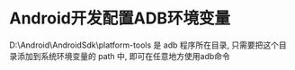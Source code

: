 # Android开发配置ADB环境变量

D:\Android\AndroidSdk\platform-tools 是 adb 程序所在目录, 只需要把这个目录添加到系统环境变量的 path 中, 即可在任意地方使用adb命令